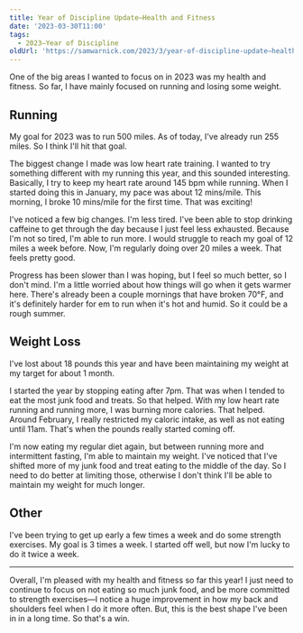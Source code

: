 ```yaml
---
title: Year of Discipline Update—Health and Fitness
date: '2023-03-30T11:00'
tags:
  - 2023—Year of Discipline
oldUrl: 'https://samwarnick.com/2023/3/year-of-discipline-update—health-and-fitness'
---
```


One of the big areas I wanted to focus on in 2023 was my health and fitness. So far, I have mainly focused on running and losing some weight.

## Running

My goal for 2023 was to run 500 miles. As of today, I've already run 255 miles. So I think I'll hit that goal.

The biggest change I made was low heart rate training. I wanted to try something different with my running this year, and this sounded interesting. Basically, I try to keep my heart rate around 145 bpm while running. When I started doing this in January, my pace was about 12 mins/mile. This morning, I broke 10 mins/mile for the first time. That was exciting!

I've noticed a few big changes. I'm less tired. I've been able to stop drinking caffeine to get through the day because I just feel less exhausted. Because I'm not so tired, I'm able to run more. I would struggle to reach my goal of 12 miles a week before. Now, I'm regularly doing over 20 miles a week. That feels pretty good.

Progress has been slower than I was hoping, but I feel so much better, so I don't mind. I'm a little worried about how things will go when it gets warmer here. There's already been a couple mornings that have broken 70°F, and it's definitely harder for em to run when it's hot and humid. So it could be a rough summer.

## Weight Loss

I've lost about 18 pounds this year and have been maintaining my weight at my target for about 1 month.

I started the year by stopping eating after 7pm. That was when I tended to eat the most junk food and treats. So that helped. With my low heart rate running and running more, I was burning more calories. That helped. Around February, I really restricted my caloric intake, as well as not eating until 11am. That's when the pounds really started coming off.

I'm now eating my regular diet again, but between running more and intermittent fasting, I'm able to maintain my weight. I've noticed that I've shifted more of my junk food and treat eating to the middle of the day. So I need to do better at limiting those, otherwise I don't think I'll be able to maintain my weight for much longer.

## Other

I've been trying to get up early a few times a week and do some strength exercises. My goal is 3 times a week. I started off well, but now I'm lucky to do it twice a week.

---

Overall, I'm pleased with my health and fitness so far this year! I just need to continue to focus on not eating so much junk food, and be more committed to strength exercises—I notice a huge improvement in how my back and shoulders feel when I do it more often. But, this is the best shape I've been in in a long time. So that's a win.
